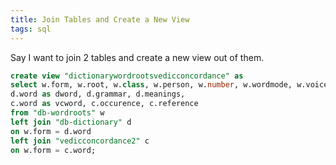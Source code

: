 ```yaml
---
title: Join Tables and Create a New View
tags: sql
---
```


Say I want to join 2 tables and create a new view out of them.

```sql
create view "dictionarywordrootsvedicconcordance" as
select w.form, w.root, w.class, w.person, w.number, w.wordmode, w.voice,
d.word as dword, d.grammar, d.meanings,
c.word as vcword, c.occurence, c.reference
from "db-wordroots" w
left join "db-dictionary" d
on w.form = d.word 
left join "vedicconcordance2" c
on w.form = c.word;
```

